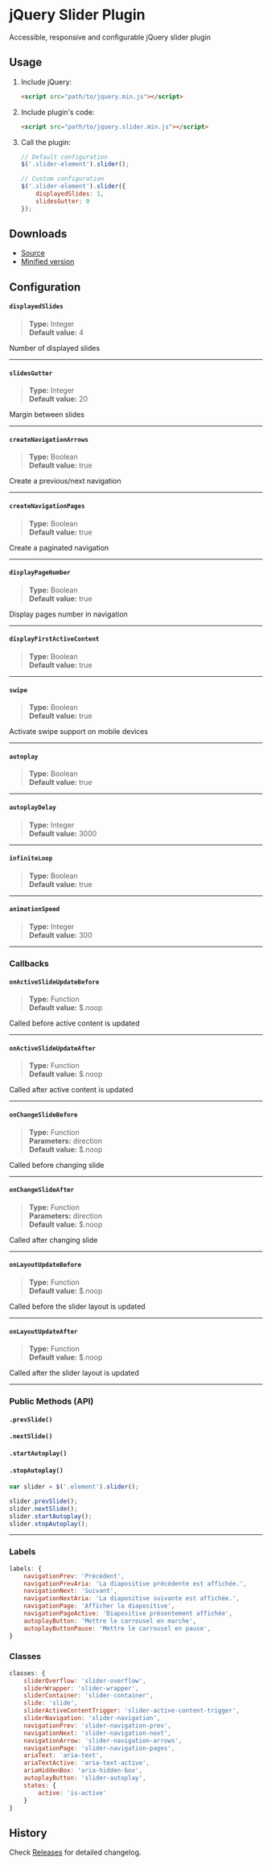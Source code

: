 # jQuery Slider Plugin
Accessible, responsive and configurable jQuery slider plugin

## Usage

1. Include jQuery:

	```html
    <script src="path/to/jquery.min.js"></script>
	```

2. Include plugin's code:

	```html
	<script src="path/to/jquery.slider.min.js"></script>
	```

3. Call the plugin:

	```javascript
	// Default configuration
	$('.slider-element').slider();

	// Custom configuration
	$('.slider-element').slider({
		displayedSlides: 1,
		slidesGutter: 0
	});
	```

## Downloads

* [Source](https://raw.githubusercontent.com/libeo-vtt/jquery-slider/master/dist/jquery.slider.js)
* [Minified version](https://raw.githubusercontent.com/libeo-vtt/jquery-slider/master/dist/jquery.slider.min.js)

## Configuration

#### `displayedSlides`

> **Type:** Integer<br>
**Default value:** 4

Number of displayed slides

---

#### `slidesGutter`

> **Type:** Integer<br>
**Default value:** 20

Margin between slides

---

#### `createNavigationArrows`

> **Type:** Boolean<br>
**Default value:** true

Create a previous/next navigation

---

#### `createNavigationPages`

> **Type:** Boolean<br>
**Default value:** true

Create a paginated navigation

---

#### `displayPageNumber`

> **Type:** Boolean<br>
**Default value:** true

Display pages number in navigation

---

#### `displayFirstActiveContent`

> **Type:** Boolean<br>
**Default value:** true

---

#### `swipe`

> **Type:** Boolean<br>
**Default value:** true

Activate swipe support on mobile devices

---

#### `autoplay`

> **Type:** Boolean<br>
**Default value:** true

---

#### `autoplayDelay`

> **Type:** Integer<br>
**Default value:** 3000

---

#### `infiniteLoop`

> **Type:** Boolean<br>
**Default value:** true

---

#### `animationSpeed`

> **Type:** Integer<br>
**Default value:** 300

---

### Callbacks

#### `onActiveSlideUpdateBefore`

> **Type:** Function<br>
**Default value:** $.noop

Called before active content is updated

---

#### `onActiveSlideUpdateAfter`

> **Type:** Function<br>
**Default value:** $.noop

Called after active content is updated

---

#### `onChangeSlideBefore`

> **Type:** Function<br>
**Parameters:** direction<br>
**Default value:** $.noop

Called before changing slide

---

#### `onChangeSlideAfter`

> **Type:** Function<br>
**Parameters:** direction<br>
**Default value:** $.noop

Called after changing slide

---

#### `onLayoutUpdateBefore`

> **Type:** Function<br>
**Default value:** $.noop

Called before the slider layout is updated

---

#### `onLayoutUpdateAfter`

> **Type:** Function<br>
**Default value:** $.noop

Called after the slider layout is updated

---

### Public Methods (API)

#### `.prevSlide()`

#### `.nextSlide()`

#### `.startAutoplay()`

#### `.stopAutoplay()`

```javascript
var slider = $('.element').slider();

slider.prevSlide();
slider.nextSlide();
slider.startAutoplay();
slider.stopAutoplay();
```

---

### Labels

```javascript
labels: {
    navigationPrev: 'Précédent',
    navigationPrevAria: 'La diapositive précédente est affichée.',
    navigationNext: 'Suivant',
    navigationNextAria: 'La diapositive suivante est affichée.',
    navigationPage: 'Afficher la diapositive',
    navigationPageActive: 'Diapositive présentement affichée',
    autoplayButton: 'Mettre le carrousel en marche',
    autoplayButtonPause: 'Mettre le carrousel en pause',
}
```

### Classes

```javascript
classes: {
    sliderOverflow: 'slider-overflow',
    sliderWrapper: 'slider-wrapper',
    sliderContainer: 'slider-container',
    slide: 'slide',
    sliderActiveContentTrigger: 'slider-active-content-trigger',
    sliderNavigation: 'slider-navigation',
    navigationPrev: 'slider-navigation-prev',
    navigationNext: 'slider-navigation-next',
    navigationArrow: 'slider-navigation-arrows',
    navigationPage: 'slider-navigation-pages',
    ariaText: 'aria-text',
    ariaTextActive: 'aria-text-active',
    ariaHiddenBox: 'aria-hidden-box',
    autoplayButton: 'slider-autoplay',
    states: {
        active: 'is-active'
    }
}
```

## History

Check [Releases](../../releases) for detailed changelog.

